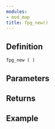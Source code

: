 ```yaml
---
modules:
- mod_map
title: fpg_new()
---
```


## Definition

    fpg_new ( )

## Parameters

## Returns

## Example

```
```
